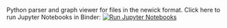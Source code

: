 Python parser and graph viewer for files in the newick format.
Click here to run Jupyter Notebooks in Binder: [![Run Jupyter Notebooks](https://mybinder.org/badge_logo.svg)](https://mybinder.org/v2/gh/RichardPotthoff/Newick/main?filepath=Newick.ipynb)

